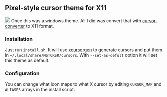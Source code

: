 ## Pixel-style cursor theme for X11
![](https://imgur.com/Rs0l1hL)
Once this was a windows theme. All I did was convert that with [cursor-converter](https://github.com/avaunit02/cursor-converter) to X11 format.

### Installation
Just run `install.sh`. It will use [xcursorgen](https://github.com/freedesktop/xcursorgen) to generate cursors and put them in `~/.local/share/MSTCRSR/cursors`.
With `--set-as-defult` option it will set this theme as default.

### Configuration
You can change what icon maps to what X cursor by editing `CURSOR_MAP` and `ALIASES` arrays in the install script.
